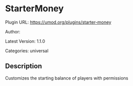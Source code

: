 # StarterMoney

Plugin URL: https://umod.org/plugins/starter-money

Author: 

Latest Version: 1.1.0

Categories: universal

## Description

Customizes the starting balance of players with permissions
